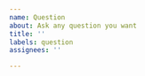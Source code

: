 ```yaml
---
name: Question
about: Ask any question you want
title: ''
labels: question
assignees: ''

---
```



